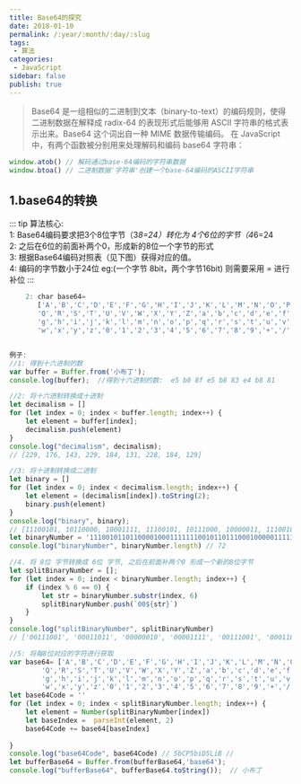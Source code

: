 ```yaml
---
title: Base64的探究
date: 2018-01-10
permalink: /:year/:month/:day/:slug
tags:
 - 算法 
categories: 
 - JavaScript
sidebar: false
publish: true
---
```


> Base64 是一组相似的二进制到文本（binary-to-text）的编码规则，使得二进制数据在解释成 radix-64 的表现形式后能够用 ASCII 字符串的格式表示出来。Base64 这个词出自一种 MIME 数据传输编码。 在 JavaScript 中，有两个函数被分别用来处理解码和编码 base64 字符串：

```js
window.atob() // 解码通过base-64编码的字符串数据
window.btoa() // 二进制数据'字符串'创建一个base-64编码的ASCII字符串
```

##  1.base64的转换
::: tip
算法核心:</br>
    1: Base64编码要求把3个8位字节（3*8=24）转化为 4个6位的字节（4*6=24</br>
    2: 之后在6位的前面补两个0，形成新的8位一个字节的形式</br>
    3: 根据Base64编码对照表（见下图）获得对应的值。</br>
    4: 编码的字节数小于24位 eg:(一个字节 8bit，两个字节16bit) 则需要采用 = 进行补位
::: 

```js
    2: char base64=
       ['A','B','C','D','E','F','G','H','I','J','K','L','M','N','O','P',
       'Q','R','S','T','U','V','W','X','Y','Z','a','b','c','d','e','f',
       'g','h','i','j','k','l','m','n','o','p','q','r','s','t','u','v',
       'w','x','y','z','0','1','2','3','4','5','6','7','8','9','+','/',];
```
## 
```js
例子:
//1: 得到十六进制的数
var buffer = Buffer.from('小布丁');
console.log(buffer);  //得到十六进制的数:  e5 b0 8f e5 b8 83 e4 b8 81

//2: 将十六进制转换成十进制
let decimalism = []
for (let index = 0; index < buffer.length; index++) {
    let element = buffer[index];
    decimalism.push(element)
}
console.log("decimalism", decimalism);
// [229, 176, 143, 229, 184, 131, 228, 184, 129]

//3: 将十进制转换成二进制
let binary = []
for (let index = 0; index < decimalism.length; index++) {
    let element = (decimalism[index]).toString(2);
    binary.push(element)
}
console.log("binary", binary);
// [11100101, 10110000, 10001111, 11100101, 10111000, 10000011, 11100100, 10111000, 10000001]
let binaryNumber = '111001011011000010001111111001011011100010000011111001001011100010000001'
console.log("binaryNumber", binaryNumber.length) // 72 

//4. 将 8位 字节转换成 6位 字节, 之后在前面补两个0 形成一个新的8位字节
let splitBinaryNumber = [];
for (let index = 0; index < binaryNumber.length; index++) {
    if (index % 6 == 0) {
        let str = binaryNumber.substr(index, 6)
        splitBinaryNumber.push(`00${str}`)
    }
}
console.log("splitBinaryNumber", splitBinaryNumber)
// ['00111001', '00011011', '00000010', '00001111', '00111001', '00011011', '00100010', '00000011', '00111001', '00001011', '00100010', '00000001' ]

//5: 将每8位对应的字符进行获取
var base64= ['A','B','C','D','E','F','G','H','I','J','K','L','M','N','O','P',
        'Q','R','S','T','U','V','W','X','Y','Z','a','b','c','d','e','f',
        'g','h','i','j','k','l','m','n','o','p','q','r','s','t','u','v',
        'w','x','y','z','0','1','2','3','4','5','6','7','8','9','+','/',];
let base64Code = ''
for (let index = 0; index < splitBinaryNumber.length; index++) {
    let element = Number(splitBinaryNumber[index])
    let baseIndex =  parseInt(element, 2)
    base64Code += base64[baseIndex]
    
}
console.log("base64Code", base64Code) // 5bCP5biD5LiB // 
let bufferBase64 = Buffer.from(bufferBase64,'base64');
console.log("bufferBase64", bufferBase64.toString());  // 小布丁
```

